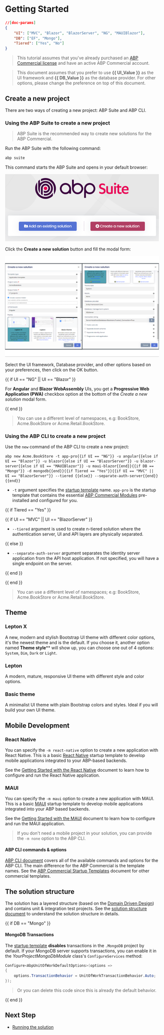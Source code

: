 # Getting Started

````json
//[doc-params]
{
    "UI": ["MVC", "Blazor", "BlazorServer", "NG", "MAUIBlazor"],
    "DB": ["EF", "Mongo"],
    "Tiered": ["Yes", "No"]
}
````

> This tutorial assumes that you've already purchased an [ABP Commercial license](https://commercial.abp.io/pricing) and have an active ABP Commercial account.

> This document assumes that you prefer to use **{{ UI_Value }}** as the UI framework and **{{ DB_Value }}** as the database provider. For other options, please change the preference on top of this document.

## Create a new project

There are two ways of creating a new project: ABP Suite and ABP CLI.

### Using the ABP Suite to create a new project

> ABP Suite is the recommended way to create new solutions for the ABP Commercial.

Run the ABP Suite with the following command:

````bash
abp suite
````

This command starts the ABP Suite and opens in your default browser:

![suite-ui](images/suite-entrance-2.png)

Click the **Create a new solution** button and fill the modal form:

![suite-create-new-solution-angular](images/suite-create-new-solution-angular.png)

Select the UI framework, Database provider, and other options based on your preferences, then click on the OK button.

{{ if UI == "NG" || UI == "Blazor" }}

For **Angular** and **Blazor WebAssembly** UIs, you get a **Progressive Web Application (PWA)** checkbox option at the bottom of the *Create a new solution* modal form.

{{ end }}

> You can use a different level of namespaces, e.g: BookStore, Acme.BookStore or Acme.Retail.BookStore. 

### Using the ABP CLI to create a new project

Use the `new` command of the ABP CLI to create a new project:

````shell
abp new Acme.BookStore -t app-pro{{if UI == "NG"}} -u angular{{else if UI == "Blazor"}} -u blazor{{else if UI == "BlazorServer"}} -u blazor-server{{else if UI == "MAUIBlazor"}} -u maui-blazor{{end}}{{if DB == "Mongo"}} -d mongodb{{end}}{{if Tiered == "Yes"}}{{if UI == "MVC" || UI == "BlazorServer"}} --tiered {{else}} --separate-auth-server{{end}}{{end}}
````

* `-t` argument specifies the [startup template](startup-templates/application/index.md) name. `app-pro` is the startup template that contains the essential [ABP Commercial Modules](https://commercial.abp.io/modules) pre-installed and configured for you.

{{ if Tiered == "Yes" }}

{{ if UI == "MVC" || UI == "BlazorServer" }}

* `--tiered` argument is used to create n-tiered solution where the authentication server, UI and API layers are physically separated.

{{ else }}

* `--separate-auth-server` argument separates the identity server application from the API host application. If not specified, you will have a single endpoint on the server.

{{ end }}

{{ end }}

> You can use a different level of namespaces; e.g: BookStore, Acme.BookStore or Acme.Retail.BookStore. 

## Theme

### Lepton X

A new, modern and stylish Bootstrap UI theme with different color options, it's the newest theme and is the default. If you choose it, another option named **Theme style**** will show up, you can choose one out of 4 options: `System`, `Dim`, `Dark` or `Light`.

### Lepton

A modern, mature, responsive UI theme with different style and color options.

### Basic theme

A minimalist UI theme with plain Bootstrap colors and styles. Ideal if you will build your own UI theme.

## Mobile Development

### React Native

You can specify the `-m react-native` option to create a new application with React Native. This is a basic [React Native](https://reactnative.dev/) startup template to develop mobile applications integrated to your ABP-based backends.

See the [Getting Started with the React Native](getting-started-react-native.md) document to learn how to configure and run the React Native application.

### MAUI

You can specify the `-m maui` option to create a new application with MAUI. This is a basic [MAUI](https://docs.microsoft.com/en-us/dotnet/maui/what-is-maui) startup template to develop mobile applications integrated into your ABP based backends.

See the [Getting Started with the MAUI](getting-started-maui.md) document to learn how to configure and run the MAUI application.

> If you don't need a mobile project in your solution, you can provide the `-m none` option to the ABP CLI.

#### ABP CLI commands & options

[ABP CLI document](https://docs.abp.io/en/abp/latest/CLI) covers all of the available commands and options for the ABP CLI. The main difference for the ABP Commercial is the template names. See the [ABP Commercial Startup Templates](startup-templates/index.md) document for other commercial templates.

## The solution structure

The solution has a layered structure (based on the [Domain Driven Design](https://docs.abp.io/en/abp/Domain-Driven-Design)) and contains unit & integration test projects. See the [solution structure document](startup-templates/application/solution-structure.md) to understand the solution structure in details. 

{{ if DB == "Mongo" }}

#### MongoDB Transactions

The [startup template](startup-templates/application/index.md) **disables** transactions in the `.MongoDB` project by default. If your MongoDB server supports transactions, you can enable it in the *YourProjectMongoDbModule* class's `ConfigureServices` method:

  ```csharp
  Configure<AbpUnitOfWorkDefaultOptions>(options =>
  {
      options.TransactionBehavior = UnitOfWorkTransactionBehavior.Auto;
  });
  ```

> Or you can delete this code since this is already the default behavior.

{{ end }}

## Next Step

* [Running the solution](getting-started-running-solution.md)
